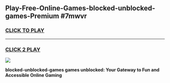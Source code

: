 
## Play-Free-Online-Games-blocked-unblocked-games-Premium #7mwvr
<h3>
<a href="https://premium.freeplayer.one?title=blocked-unblocked-games&ref=8M">CLICK TO PLAY</a></h3>
<hr>

<h3>
<a href="https://premium.freeplayer.one?title=blocked-unblocked-games&ref=8M">CLICK 2 PLAY</a>
  
</h3>

<a href="https://premium.freeplayer.one?title=blocked-unblocked-games&ref=8M"><img src="https://clearcache.store/games.png"></a>


**blocked-unblocked-games games unblocked: Your Gateway to Fun and Accessible Online Gaming**
